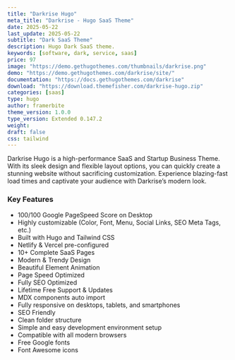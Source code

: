 ```yaml
---
title: "Darkrise Hugo"
meta_title: "Darkrise - Hugo SaaS Theme"
date: 2025-05-22
last_update: 2025-05-22
subtitle: "Dark SaaS Theme"
description: Hugo Dark SaaS theme.
keywords: [software, dark, service, saas]
price: 97
image: "https://demo.gethugothemes.com/thumbnails/darkrise.png"
demo: "https://demo.gethugothemes.com/darkrise/site/"
documentation: "https://docs.gethugothemes.com/darkrise"
download: "https://download.themefisher.com/darkrise-hugo.zip"
categories: [saas]
type: hugo
author: framerbite
theme_version: 1.0.0
type_version: Extended 0.147.2
weight:
draft: false
css: tailwind
---
```


Darkrise Hugo is a high-performance SaaS and Startup Business Theme. With its sleek design and flexible layout options, you can quickly create a stunning website without sacrificing customization. Experience blazing-fast load times and captivate your audience with Darkrise’s modern look.

### Key Features

- 100/100 Google PageSpeed Score on Desktop
- Highly customizable (Color, Font, Menu, Social Links, SEO Meta Tags, etc.)
- Built with Hugo and Tailwind CSS
- Netlify & Vercel pre-configured
- 10+ Complete SaaS Pages
- Modern & Trendy Design
- Beautiful Element Animation
- Page Speed Optimized
- Fully SEO Optimized
- Lifetime Free Support & Updates
- MDX components auto import
- Fully responsive on desktops, tablets, and smartphones
- SEO Friendly
- Clean folder structure
- Simple and easy development environment setup
- Compatible with all modern browsers
- Free Google fonts
- Font Awesome icons
